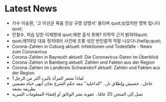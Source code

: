 # Latest News
-  가수 이승환, '고 이선균 죽음 진상 규명 성명서' 올리며 quot;늦었지만 명복 빕니다quot;
-  안철수, 피습 당한 이재명에 quot;재판 출석 못해? 의학적 근거 밝혀야quot;
-  quot;제1야당 대표 정치테러 사건에 조롱 섞인 반인륜적 막말 나오다니hellip;quot;
-  Corona-Zahlen in Coburg aktuell: Infektionen und Todesfälle - News zum Coronavirus
-  Corona-Zahlen in Bayreuth aktuell: Die Coronavirus-Daten im Überblick
-  Corona-Zahlen in Bamberg aktuell: Zahlen und Fakten aus der Region
-  Corona-Zahlen im Landkreis Schwandorf aktuell: Zahlen und Fakten aus der Region
-  لماذا تشعر المرأة بالبرد أكثر من الرجل؟
-  عاجل.. حشيش وإطلاق نار.. "الداخلية" تنفذ حكم الشرع بجان أنهى حياة مقيمين بطريقة بشعة
-  تصل إلى السجن 20 عامًا.. عقوبة نشر الوثائق أو إفشاء المعلومات السرية
